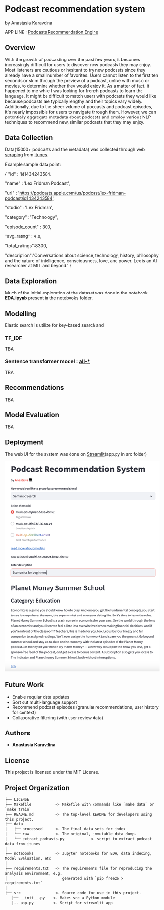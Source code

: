 # Podcast recommendation system 
by Anastasia Karavdina

APP LINK : [Podcasts Recommendation Engine](https://XXX.streamlit.app/)


## Overview 

With the growth of podcasting over the past few years, it becomes increasingly difficult for users to discover new podcasts they may enjoy. Most listeners are cautious or hesitant to try new podcasts since they already have a small number of favorites. Users cannot listen to the first ten seconds or skim through the preview of a podcast, unlike with music or movies, to determine whether they would enjoy it. As a matter of fact, it happened to me while I was looking for french podcasts to learn the language. It might be difficult to match users with podcasts they would like because podcasts are typically lengthy and their topics vary widely. Additionally, due to the sheer volume of podcasts and podcast episodes, it's nearly impossible for users to navigate through them. However, we can potentially aggregate metadata about podcasts and employ various NLP techniques to recommend new, similar podcasts that they may enjoy.

## Data Collection

Data(15000+ podcasts and the metadata) was collected through web [scraping](data/extract_podcasts.py) from [itunes](https://podcasts.apple.com/us/genre/podcasts/id26).

Example sample data point:

{
  "id" : 'id1434243584,
  
  "name" : 'Lex Fridman Podcast',
  
  "url" : 'https://podcasts.apple.com/us/podcast/lex-fridman-podcast/id1434243584',
  
  "studio" : 'Lex Fridman',
  
  "category" :"Technology",
  
  "episode_count" : 300,
  
  "avg_rating" : 4.8,
  
  "total_ratings":8300,
  
  "description":'Conversations about science, technology, history, philosophy and the nature of intelligence, consciousness, love, and power. Lex is an AI researcher at MIT and beyond.'
}


## Data Exploration

Much of the initial exploration of the dataset was done in the notebook **EDA.ipynb** present in the notebooks folder. 

## Modelling

Elastic search is utilize for key-based search and 

### TF_IDF
TBA


### Sentence transformer model : [all-* ](https://www.sbert.net/docs/pretrained_models.html)

TBA


## Recommendations

TBA


## Model Evaluation

TBA


## Deployment

The web UI for the system was done on [Streamlit](https://podcasts-recommendation-system-using-tfidf-and-transformers.streamlit.app/)(app.py in src folder)
 

![My Image](streamlit.png)


## Future Work

* Enable reqular data updates
* Sort out multi-language support
* Recommend podcast episodes (granular recommendations, user history for context)
* Collaborative filtering (with user review data)


## Authors

* **Anastasia Karavdina** 

## License

This project is licensed under the MIT License.




Project Organization
------------

    ├── LICENSE
    ├── Makefile           <- Makefile with commands like `make data` or `make train`
    ├── README.md          <- The top-level README for developers using this project.
    ├── data
    │   ├── processed      <- The final data sets for index
    │   └── raw            <- The original, immutable data dump.
    │   └── extract_podcasts.py            <- script to extract podcast data from itunes
    │
    ├── notebooks          <- Jupyter notebooks for EDA, data indexing, Model Evaluation, etc
    │
    ├── requirements.txt   <- The requirements file for reproducing the analysis environment, e.g.
    │                         generated with `pip freeze > requirements.txt`
    │
    ├── src                <- Source code for use in this project.
       ├── __init__.py    <- Makes src a Python module
       |-- app.py         <- Script for streamlit app
      

